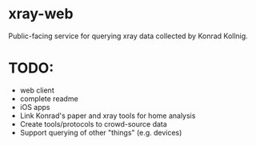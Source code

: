 # xray-web
Public-facing service for querying xray data collected by Konrad Kollnig.

# TODO:
- web client
- complete readme
- iOS apps
- Link Konrad's paper and xray tools for home analysis
- Create tools/protocols to crowd-source data
- Support querying of other "things" (e.g. devices)
